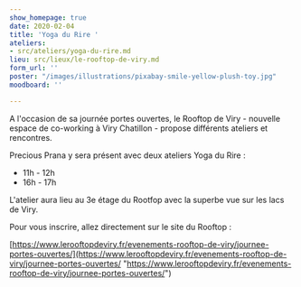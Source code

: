 ```yaml
---
show_homepage: true
date: 2020-02-04
title: 'Yoga du Rire '
ateliers:
- src/ateliers/yoga-du-rire.md
lieu: src/lieux/le-rooftop-de-viry.md
form_url: ''
poster: "/images/illustrations/pixabay-smile-yellow-plush-toy.jpg"
moodboard: ''

---
```

A l'occasion de sa journée portes ouvertes, le Rooftop de Viry - nouvelle espace de co-working à Viry Chatillon - propose différents ateliers et rencontres.

Precious Prana y sera présent avec deux ateliers Yoga du Rire :

* 11h - 12h
* 16h - 17h

L'atelier aura lieu au 3e étage du Rootfop avec la superbe vue sur les lacs de Viry. 

Pour vous inscrire, allez directement sur le site du Rooftop :

[https://www.lerooftopdeviry.fr/evenements-rooftop-de-viry/journee-portes-ouvertes/](https://www.lerooftopdeviry.fr/evenements-rooftop-de-viry/journee-portes-ouvertes/ "https://www.lerooftopdeviry.fr/evenements-rooftop-de-viry/journee-portes-ouvertes/")